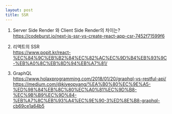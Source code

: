 ```yaml
---
layout: post
title: SSR
---
```


1. Server Side Render 와 Client Side Render의 차이는?  
https://codeburst.io/next-js-ssr-vs-create-react-app-csr-7452f71599f6

2. 리액트의 SSR  
https://www.popit.kr/react-%EC%84%9C%EB%B2%84%EC%82%AC%EC%9D%B4%EB%93%9C-%EB%A0%8C%EB%8D%94%EB%A7%81/

3. GraphQL  
https://www.holaxprogramming.com/2018/01/20/graphql-vs-restful-api/  
https://medium.com/@kiyeopyang/%EA%B0%80%EC%9E%A5-%ED%98%84%EB%8C%80%EC%A0%81%EC%9D%B8-%EC%9B%B9%EC%9D%84-%EB%A7%8C%EB%93%A4%EC%9E%90-3%ED%8E%B8-graphql-cb69ce1a64b5
